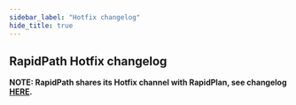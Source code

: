 ```yaml
---
sidebar_label: "Hotfix changelog"
hide_title: true
---
```


## RapidPath Hotfix changelog

**NOTE: RapidPath shares its Hotfix channel with RapidPlan, see changelog [HERE](/rapidplan/release-notes/hotfix/).**
